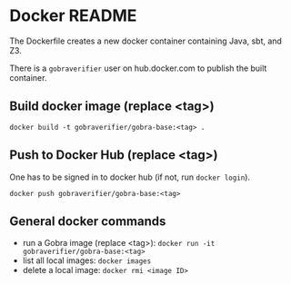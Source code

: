 # Docker README

The Dockerfile creates a new docker container containing Java, sbt, and Z3.

There is a `gobraverifier` user on hub.docker.com to publish the built container.

## Build docker image (replace \<tag\>)
`docker build -t gobraverifier/gobra-base:<tag> .`

## Push to Docker Hub (replace \<tag\>)
One has to be signed in to docker hub (if not, run `docker login`).

`docker push gobraverifier/gobra-base:<tag>`

## General docker commands
- run a Gobra image (replace \<tag\>): `docker run -it gobraverifier/gobra-base:<tag>`
- list all local images: `docker images`
- delete a local image: `docker rmi <image ID>`
